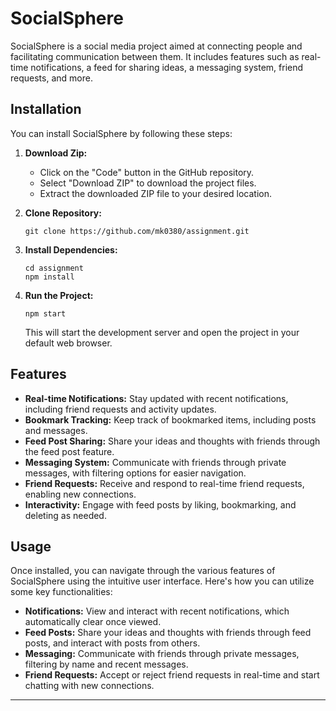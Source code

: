 # SocialSphere

SocialSphere is a social media project aimed at connecting people and facilitating communication between them. It includes features such as real-time notifications, a feed for sharing ideas, a messaging system, friend requests, and more.

## Installation

You can install SocialSphere by following these steps:

1. **Download Zip:**
   - Click on the "Code" button in the GitHub repository.
   - Select "Download ZIP" to download the project files.
   - Extract the downloaded ZIP file to your desired location.

2. **Clone Repository:**
   ```
   git clone https://github.com/mk0380/assignment.git
   ```

3. **Install Dependencies:**
   ```
   cd assignment
   npm install
   ```

4. **Run the Project:**
   ```
   npm start
   ```
   This will start the development server and open the project in your default web browser.

## Features

- **Real-time Notifications:** Stay updated with recent notifications, including friend requests and activity updates.
- **Bookmark Tracking:** Keep track of bookmarked items, including posts and messages.
- **Feed Post Sharing:** Share your ideas and thoughts with friends through the feed post feature.
- **Messaging System:** Communicate with friends through private messages, with filtering options for easier navigation.
- **Friend Requests:** Receive and respond to real-time friend requests, enabling new connections.
- **Interactivity:** Engage with feed posts by liking, bookmarking, and deleting as needed.

## Usage

Once installed, you can navigate through the various features of SocialSphere using the intuitive user interface. Here's how you can utilize some key functionalities:

- **Notifications:** View and interact with recent notifications, which automatically clear once viewed.
- **Feed Posts:** Share your ideas and thoughts with friends through feed posts, and interact with posts from others.
- **Messaging:** Communicate with friends through private messages, filtering by name and recent messages.
- **Friend Requests:** Accept or reject friend requests in real-time and start chatting with new connections.

---

